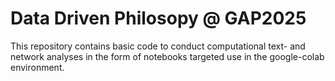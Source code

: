 # Data Driven Philosopy @ GAP2025


This repository contains basic code to conduct computational text- and network analyses in the form of notebooks targeted use in the google-colab environment.